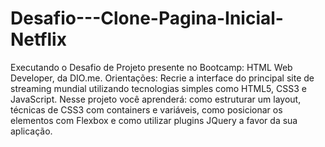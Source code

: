 # Desafio---Clone-Pagina-Inicial-Netflix
Executando o Desafio de Projeto presente no Bootcamp: HTML Web Developer, da DIO.me. Orientações: Recrie a interface do principal site de streaming mundial utilizando tecnologias simples como HTML5, CSS3 e JavaScript. Nesse projeto você aprenderá: como estruturar um layout, técnicas de CSS3 com containers e variáveis, como posicionar os elementos com Flexbox e como utilizar plugins JQuery a favor da sua aplicação.
